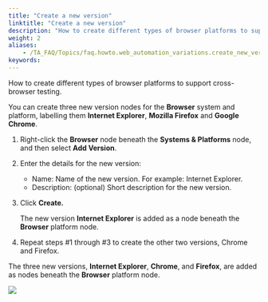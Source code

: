 ```yaml
--- 
title: "Create a new version"
linktitle: "Create a new version"
description: "How to create different types of browser platforms to support cross-browser testing."
weight: 2
aliases: 
    - /TA_FAQ/Topics/faq.howto.web_automation_variations.create_new_version.html
keywords: 
---
```


How to create different types of browser platforms to support cross-browser testing.

You can create three new version nodes for the **Browser** system and platform, labelling them **Internet Explorer**, **Mozilla Firefox** and **Google Chrome**.

1.  Right-click the **Browser** node beneath the **Systems & Platforms** node, and then select **Add Version**.

2.  Enter the details for the new version:

    -   Name: Name of the new version. For example: Internet Explorer.
    -   Description: \(optional\) Short description for the new version.
3.  Click **Create.**

    The new version **Internet Explorer** is added as a node beneath the **Browser** platform node.

4.  Repeat steps \#1 through \#3 to create the other two versions, Chrome and Firefox.


The three new versions, **Internet Explorer**, **Chrome**, and **Firefox**, are added as nodes beneath the **Browser** platform node.

![](/images/TA_Automation/Images/web_automation_create_new_version.png)




